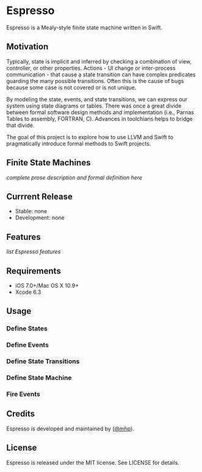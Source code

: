 # Espresso

Espresso is a Mealy-style finite state machine written in Swift. 

## Motivation
Typically, state is implicit and inferred by checking a combination of view, controller, or other properties. Actions - UI change or inter-process communication - that cause a state transition can have complex predicates guarding the many possible transitions. Often this is the cause of bugs because some case is not covered or is not unique. 

By modeling the state, events, and state transitions, we can express our system using state diagrams or tables. There was once a great divide between formal software design methods and implementation (i.e., Parnas Tables to assembly, FORTRAN, C). Advances in toolchians helps to bridge that divide. 

The goal of this project is to explore how to use LLVM and Swift to pragmatically introduce formal methods to Swift projects.

## Finite State Machines  
*complete prose description and formal definition here*

## Currrent Release
- Stable: none
- Development: none

## Features 
*list Espresso features*

## Requirements  
- iOS 7.0+/Mac OS X 10.9+
- Xcode 6.3

## Usage 

### Define States

### Define Events

### Define State Transitions 

### Define State Machine

### Fire Events 


## Credits
Espresso is developed and maintained by ([@mhp](https://twitter.com/mhp)). 

## License 
Espresso is released under the MIT license. See LICENSE for details.

